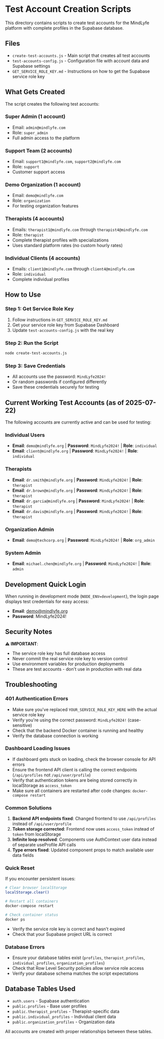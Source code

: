 # Test Account Creation Scripts

This directory contains scripts to create test accounts for the MindLyfe platform with complete profiles in the Supabase database.

## Files

- `create-test-accounts.js` - Main script that creates all test accounts
- `test-accounts-config.js` - Configuration file with account data and Supabase settings
- `GET_SERVICE_ROLE_KEY.md` - Instructions on how to get the Supabase service role key

## What Gets Created

The script creates the following test accounts:

### Super Admin (1 account)
- Email: `admin@mindlyfe.com`
- Role: `super_admin`
- Full admin access to the platform

### Support Team (2 accounts)
- Email: `support1@mindlyfe.com`, `support2@mindlyfe.com`
- Role: `support`
- Customer support access

### Demo Organization (1 account)
- Email: `demo@mindlyfe.com`
- Role: `organization`
- For testing organization features

### Therapists (4 accounts)
- Emails: `therapist1@mindlyfe.com` through `therapist4@mindlyfe.com`
- Role: `therapist`
- Complete therapist profiles with specializations
- Uses standard platform rates (no custom hourly rates)

### Individual Clients (4 accounts)
- Emails: `client1@mindlyfe.com` through `client4@mindlyfe.com`
- Role: `individual`
- Complete individual profiles

## How to Use

### Step 1: Get Service Role Key
1. Follow instructions in `GET_SERVICE_ROLE_KEY.md`
2. Get your service role key from Supabase Dashboard
3. Update `test-accounts-config.js` with the real key

### Step 2: Run the Script
```bash
node create-test-accounts.js
```

### Step 3: Save Credentials
- All accounts use the password: `MindLyfe2024!`
- Or random passwords if configured differently
- Save these credentials securely for testing

## Current Working Test Accounts (as of 2025-07-22)

The following accounts are currently active and can be used for testing:

### Individual Users
- **Email**: `demo@mindlyfe.org` | **Password**: `MindLyfe2024!` | **Role**: `individual`
- **Email**: `client@mindlyfe.org` | **Password**: `MindLyfe2024!` | **Role**: `individual` 

### Therapists  
- **Email**: `dr.smith@mindlyfe.org` | **Password**: `MindLyfe2024!` | **Role**: `therapist`
- **Email**: `dr.brown@mindlyfe.org` | **Password**: `MindLyfe2024!` | **Role**: `therapist`
- **Email**: `dr.garcia@mindlyfe.org` | **Password**: `MindLyfe2024!` | **Role**: `therapist`
- **Email**: `dr.davis@mindlyfe.org` | **Password**: `MindLyfe2024!` | **Role**: `therapist`

### Organization Admin
- **Email**: `demo@techcorp.org` | **Password**: `MindLyfe2024!` | **Role**: `org_admin`

### System Admin
- **Email**: `michael.chen@mindlyfe.org` | **Password**: `MindLyfe2024!` | **Role**: `admin`

## Development Quick Login

When running in development mode (`NODE_ENV=development`), the login page displays test credentials for easy access:
- **Email**: demo@mindlyfe.org  
- **Password**: MindLyfe2024!

## Security Notes

⚠️ **IMPORTANT**:
- The service role key has full database access
- Never commit the real service role key to version control
- Use environment variables for production deployments
- These are test accounts - don't use in production with real data

## Troubleshooting

### 401 Authentication Errors
- Make sure you've replaced `YOUR_SERVICE_ROLE_KEY_HERE` with the actual service role key
- Verify you're using the correct password: `MindLyfe2024!` (case-sensitive)
- Check that the backend Docker container is running and healthy
- Verify the database connection is working

### Dashboard Loading Issues
- If dashboard gets stuck on loading, check the browser console for API errors
- Ensure the frontend API client is calling the correct endpoints (`/api/profiles` not `/api/user/profile`)
- Verify that authentication tokens are being stored correctly in localStorage as `access_token`
- Make sure all containers are restarted after code changes: `docker-compose restart`

### Common Solutions
1. **Backend API endpoints fixed**: Changed frontend to use `/api/profiles` instead of `/api/user/profile`
2. **Token storage corrected**: Frontend now uses `access_token` instead of `token` from localStorage  
3. **Infinite loop resolved**: Components use AuthContext user data instead of separate useProfile API calls
4. **Type errors fixed**: Updated component props to match available user data fields

### Quick Reset
If you encounter persistent issues:
```bash
# Clear browser localStorage
localStorage.clear()

# Restart all containers
docker-compose restart

# Check container status
docker ps
```
- Verify the service role key is correct and hasn't expired
- Check that your Supabase project URL is correct

### Database Errors
- Ensure your database tables exist (`profiles`, `therapist_profiles`, `individual_profiles`, `organization_profiles`)
- Check that Row Level Security policies allow service role access
- Verify your database schema matches the script expectations

## Database Tables Used

- `auth.users` - Supabase authentication
- `public.profiles` - Base user profiles
- `public.therapist_profiles` - Therapist-specific data
- `public.individual_profiles` - Individual client data
- `public.organization_profiles` - Organization data

All accounts are created with proper relationships between these tables.